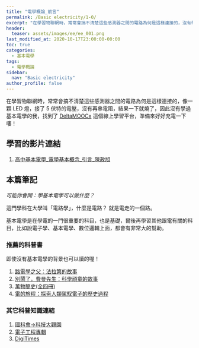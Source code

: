 ```yaml
---
title: "電學概論_前言"
permalink: /Basic electricity/1-0/
excerpt: "在學習物聯網時，常常會搞不清楚這些感測器之間的電路為何是這樣連接的，沒有學過基本電學的我，找到了 DeltaMOOCx 這個線上學習平台，準備來好好充電一下嘍！"
header:
  teaser: assets/images/ee/ee_001.png
last_modified_at: 2020-10-17T23:00:00-00:00
toc: true
categories:
  - 基本電學
tags:
  - 電學概論
sidebar:
  nav: "Basic electricity"
author_profile: false
---
```


在學習物聯網時，常常會搞不清楚這些感測器之間的電路為何是這樣連接的，像一顆 LED 燈，接了 5 伏特的電壓，沒有再串電阻，結果一下就燒了，因此沒有學過基本電學的我，找到了 [DeltaMOOCx](https://high.deltamoocx.net/) 這個線上學習平台，準備來好好充電一下嘍！ 

## 學習的影片連結
1. [高中基本電學_電學基本概念_引言_陳政旭](https://youtu.be/j-Vo6ORclzA)

## 本篇筆記

*可能你會問：學基本電學可以做什麼？*

這門學科在大學叫「電路學」，什麼是電路？ 就是電走的一個路。

基本電學是在學電的一門很重要的科目，也是基礎，爾後再學習其他跟電有關的科目，比如說電子學、基本電學、數位邏輯上面，都會有非常大的幫助。

### 推薦的科普書
即使沒有基本電學的背景也可以讀的喔！
1. [路電學之父：法拉第的故事](https://www.books.com.tw/products/0010773845)
2. [別鬧了，費曼先生：科學頑童的故事](https://www.books.com.tw/products/0010788565)
3. [萬物簡史(全四冊)](https://www.books.com.tw/products/0010474135)
4. [電的旅程：探索人類駕馭電子的歷史過程](https://www.books.com.tw/products/0010799155)

### 其它科普知識連結
1. [國科會->科技大觀園](https://scitechvista.nat.gov.tw/article/hot)
2. [電子工程專輯](https://www.eettaiwan.com/)
3. [DigiTimes](https://www.digitimes.com.tw/)


